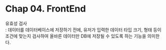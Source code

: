 # Chap 04. FrontEnd
유효성 검사<br>
: 데이터를 데이터베이스에 저장하기 전에, 유저가 입력한 데이터 타입 크기, 형태 등이 조건에 맞는지 검사하여 올바른 데이터만 DB에 저장될 수 있도록 하는 기능을 의미한다.